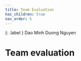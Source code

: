 ```yaml
---
title: Team Evaluation
has_children: true
nav_order: 5
---
```


{: .label }
Dao Minh Duong Nguyen 

# Team evaluation
